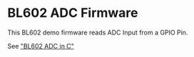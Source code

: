 # BL602 ADC Firmware

This BL602 demo firmware reads ADC Input from a GPIO Pin.

See ["BL602 ADC in C"](https://lupyuen.github.io/articles/adc#bl602-adc-in-c)
